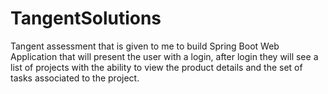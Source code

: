 # TangentSolutions
Tangent assessment that is given to me to build Spring Boot Web Application that will present the user with a login, after login they will see a list of projects with the ability to view the product details and the set of tasks associated to the project.
